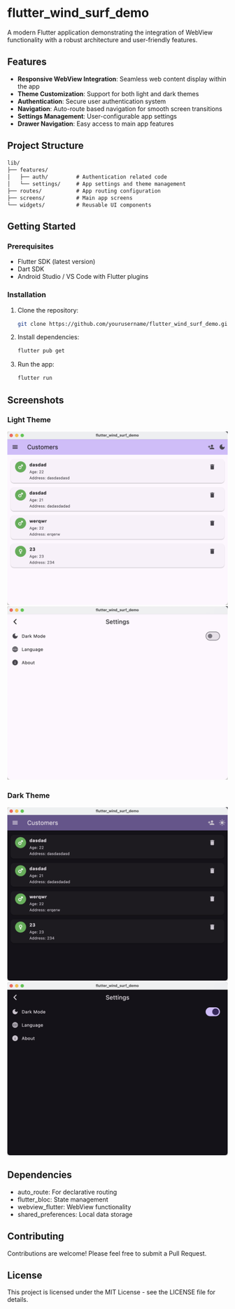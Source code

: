 # flutter_wind_surf_demo

A modern Flutter application demonstrating the integration of WebView functionality with a robust architecture and user-friendly features.

## Features

- **Responsive WebView Integration**: Seamless web content display within the app
- **Theme Customization**: Support for both light and dark themes
- **Authentication**: Secure user authentication system
- **Navigation**: Auto-route based navigation for smooth screen transitions
- **Settings Management**: User-configurable app settings
- **Drawer Navigation**: Easy access to main app features

## Project Structure

```
lib/
├── features/
│   ├── auth/         # Authentication related code
│   └── settings/     # App settings and theme management
├── routes/           # App routing configuration
├── screens/          # Main app screens
└── widgets/          # Reusable UI components
```

## Getting Started

### Prerequisites

- Flutter SDK (latest version)
- Dart SDK
- Android Studio / VS Code with Flutter plugins

### Installation

1. Clone the repository:
   ```bash
   git clone https://github.com/yourusername/flutter_wind_surf_demo.git
   ```

2. Install dependencies:
   ```bash
   flutter pub get
   ```

3. Run the app:
   ```bash
   flutter run
   ```

## Screenshots

### Light Theme
![Home Screen - Light](/screenshots/home_light.png)
![Settings - Light](/screenshots/settings_light.png)

### Dark Theme
![Home Screen - Dark](/screenshots/home_dark.png)
![Settings - Dark](/screenshots/settings_dark.png)

## Dependencies

- auto_route: For declarative routing
- flutter_bloc: State management
- webview_flutter: WebView functionality
- shared_preferences: Local data storage

## Contributing

Contributions are welcome! Please feel free to submit a Pull Request.

## License

This project is licensed under the MIT License - see the LICENSE file for details.
